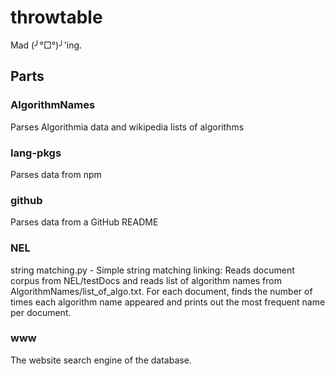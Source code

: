 # throwtable

Mad (╯°□°)╯'ing.

## Parts

### AlgorithmNames
Parses Algorithmia data and wikipedia lists of algorithms

### lang-pkgs
Parses data from npm

### github
Parses data from a GitHub README

### NEL
string matching.py - Simple string matching linking:
  Reads document corpus from NEL/testDocs and reads list of algorithm names from AlgorithmNames/list_of_algo.txt. For each document, finds the number of times each algorithm name appeared and prints out the most frequent name per document.

### www
The website search engine of the database.
